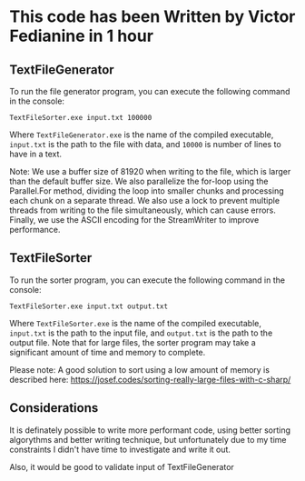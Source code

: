 
# This code has been Written by Victor Fedianine in 1 hour

## TextFileGenerator


To run the file generator program, you can execute the following command in the console:

`TextFileSorter.exe input.txt 100000` 

Where `TextFileGenerator.exe` is the name of the compiled executable, `input.txt` is the path to the file with data, and `10000` is number of lines to have in a text.

Note:
We use a buffer size of 81920 when writing to the file, which is larger than the default buffer size. 
We also parallelize the for-loop using the Parallel.For method, dividing the loop into smaller chunks 
and processing each chunk on a separate thread. 
We also use a lock to prevent multiple threads from writing to the file simultaneously, which can cause errors. 
Finally, we use the ASCII encoding for the StreamWriter to improve performance.

## TextFileSorter


To run the sorter program, you can execute the following command in the console:

`TextFileSorter.exe input.txt output.txt` 

Where `TextFileSorter.exe` is the name of the compiled executable, `input.txt` is the path to the input file, and `output.txt` is the path to the output file. Note that for large files, the sorter program may take a significant amount of time and memory to complete.

Please note: A good solution to sort using a low amount of memory is described here:
https://josef.codes/sorting-really-large-files-with-c-sharp/

## Considerations
It is definately possible to write more performant code, using better sorting algorythms and better writing technique, 
but unfortunately due to my time constraints I didn't have time to investigate and write it out.

Also, it would be good to validate input of TextFileGenerator